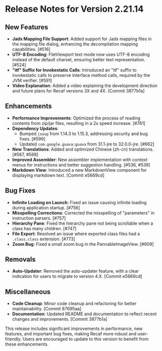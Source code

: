 # Release Notes for Version 2.21.14

## New Features
- **Jadx Mapping File Support**: Added support for Jadx mapping files in the mapping file dialog, enhancing the decompilation mapping capabilities. [#516]
- **UTF-8 Encoding**: FileViewport text mode now uses UTF-8 encoding instead of the default charset, ensuring better text representation. [#524]
- **"itf" Suffix for Invokestatic Calls**: Introduced an "itf" suffix to invokestatic calls to preserve interface method calls, required by the JVM verifier. [#591]
- **Video Explanation**: Added a video explaining the development direction and future plans for Recaf versions 3X and 4X. [Commit 3877b1a]

## Enhancements
- **Performance Improvements**: Optimized the process of reading contents from zip/jar files, resulting in a 2x speed increase. [#761]
- **Dependency Updates**: 
  - Bumped `jsoup` from 1.14.3 to 1.15.3, addressing security and bug fixes. [#599]
  - Updated `com.google.guava:guava` from 31.1-jre to 32.0.0-jre. [#662]
- **New Translations**: Added and optimized Chinese (zh-cn) translations. [#587, #588]
- **Improved Assembler**: New assembler implementation with context menus for instructions and better suggestion handling. [#536, #539]
- **Markdown View**: Introduced a new MarkdownView component for displaying markdown text. [Commit e5669cd]

## Bug Fixes
- **Infinite Loading on Launch**: Fixed an issue causing infinite loading during application startup. [#756]
- **Misspelling Corrections**: Corrected the misspelling of "parameters" in instruction parsers. [#757]
- **Hierarchy Pane**: Fixed the hierarchy pane not being scrollable when a class has many children. [#747]
- **File Export**: Resolved an issue where exported class files had a `.class.class` extension. [#773]
- **Zoom Bug**: Fixed a small zoom bug in the PannableImageView. [#609]

## Removals
- **Auto-Updater**: Removed the auto-updater feature, with a clear indication for users to migrate to version 4.X. [Commit e5669cd]

## Miscellaneous
- **Code Cleanup**: Minor code cleanup and refactoring for better maintainability. [Commit 87695aa]
- **Documentation**: Updated README and documentation to reflect recent changes and improvements. [Commit 3877b1a]

This release includes significant improvements in performance, new features, and important bug fixes, making Recaf more robust and user-friendly. Users are encouraged to update to this version to benefit from these enhancements.